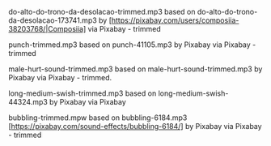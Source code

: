 do-alto-do-trono-da-desolacao-trimmed.mp3 based on
do-alto-do-trono-da-desolacao-173741.mp3 by
[https://pixabay.com/users/composiia-38203768/|Composiia] via Pixabay - trimmed

punch-trimmed.mp3 based on punch-41105.mp3 by Pixabay via Pixabay - trimmed

male-hurt-sound-trimmed.mp3 based on male-hurt-sound-trimmed.mp3 by Pixabay via
Pixabay - trimmed.

long-medium-swish-trimmed.mp3 based on long-medium-swish-44324.mp3 by Pixabay
via Pixabay

bubbling-trimmed.mpw based on bubbling-6184.mp3
[https://pixabay.com/sound-effects/bubbling-6184/] by Pixabay via Pixabay -
trimmed
